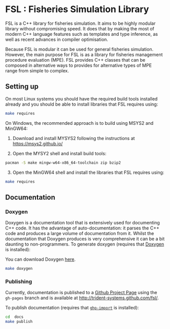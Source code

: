 # FSL : Fisheries Simulation Library

FSL is a C++ library for fisheries simulation.
It aims to be highly modular library without compromising speed.
It does that by making the most of modern C++ language features such as templates
and type inference, as well as recent advances in compiler optimisation. 

Because FSL is modular it can be used for general fisheries simulation.
However, the main purpose for FSL is as a library for fisheries management procedure evaluation (MPE).
FSL provides C++ classes that can be composed in alternative ways to 
provides for alternative types of MPE range from simple to complex.

## Setting up

On most Linux systems you should have the required build tools installed already and you should be able to install libraries that FSL requires using:

```bash
make requires
```

On Windows, the recommended approach is to build using MSYS2 and MinGW64:

1. Download and install MYSYS2 following the instructions at https://msys2.github.io/

2. Open the MYSY2 shell and install build tools:

```bash
pacman -S make mingw-w64-x86_64-toolchain zip bzip2
```

3. Open the MinGW64 shell and install the libraries that FSL requires using:

```bash
make requires
```

## Documentation

### Doxygen

Doxygen is a documentation tool that is extensively used for documenting C++ code.
It has the advantage of auto-documentation: it parses the C++ code and produces
a large volume of documentation from it. Whilst the documentation that Doxygen produces is
very comprehensive it can be a bit daunting to non-programmers.
To generate doxygen (requires that [Doxygen](http://www.stack.nl/~dimitri/doxygen/index.html) is installed):

You can download Doxygen [here](http://www.stack.nl/~dimitri/doxygen/download.html#latestsrc).

```sh
make doxygen
```

### Publishing

Currently, documentation is published to a [Github Project Page](http:http://pages.github.com/) using the 
`gh-pages` branch and is available at <a href="http://trident-systems.github.com/fsl/index.html">http://trident-systems.github.com/fsl/</a>.

To publish documentation (requires that [`ghp-import`](https://pypi.python.org/pypi/ghp-import) is installed):

```sh
cd  docs
make publish
```

